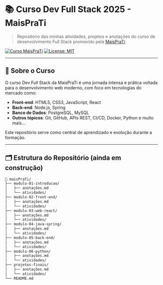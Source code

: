 # 📚 Curso Dev Full Stack 2025 - MaisPraTi

> Repositório das minhas atividades, projetos e anotações do curso de desenvolvimento Full Stack promovido pela [MaisPraTi](https://curso.maisprati.com.br/).

[![Curso MaisPraTi](https://img.shields.io/badge/MaisPraTi-FullStack-blue.svg?style=flat&logo=github)](https://curso.maisprati.com.br/)
[![License: MIT](https://img.shields.io/badge/license-MIT-blue.svg)](LICENSE)

---

## 🚀 Sobre o Curso

O curso Dev Full Stack da MaisPraTi é uma jornada intensa e prática voltada para o desenvolvimento web moderno, com foco em tecnologias do mercado como:

- **Front-end**: HTML5, CSS3, JavaScript, React
- **Back-end**: Node.js, Spring
- **Banco de Dados**: PostgreSQL, MySQL
- **Outros tópicos**: Git, GitHub, APIs REST, CI/CD, Docker, Python e muito mais...

Este repositório serve como central de aprendizado e evolução durante a formação.

---

## 🗂️ Estrutura do Repositório (ainda em construção)

```bash
📁 maisPraTi/
├── modulo-01-introducao/
│   ├── anotações.md
│   └── atividades/
├── modulo-02-front-end/
│   ├── anotações.md
│   └── atividades/
├── modulo-03-web-react/
│   ├── anotações.md
│   └── atividades/
├── modulo-04-java-spring/
│   ├── anotações.md
│   └── atividades/
├── modulo-05-back-end/
│   ├── anotações.md
│   └── atividades/
├── modulo-06-python/
│   ├── anotações.md
│   └── atividades/
├── projetos-finais/
│   ├── anotações.md
│   └── atividades/
└── README.md
```
